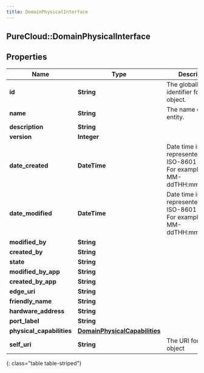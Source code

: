 ```yaml
---
title: DomainPhysicalInterface
---
```

## PureCloud::DomainPhysicalInterface

## Properties

|Name | Type | Description | Notes|
|------------ | ------------- | ------------- | -------------|
| **id** | **String** | The globally unique identifier for the object. | [optional] |
| **name** | **String** | The name of the entity. | |
| **description** | **String** |  | [optional] |
| **version** | **Integer** |  | [optional] |
| **date_created** | **DateTime** | Date time is represented as an ISO-8601 string. For example: yyyy-MM-ddTHH:mm:ss.SSSZ | [optional] |
| **date_modified** | **DateTime** | Date time is represented as an ISO-8601 string. For example: yyyy-MM-ddTHH:mm:ss.SSSZ | [optional] |
| **modified_by** | **String** |  | [optional] |
| **created_by** | **String** |  | [optional] |
| **state** | **String** |  | [optional] |
| **modified_by_app** | **String** |  | [optional] |
| **created_by_app** | **String** |  | [optional] |
| **edge_uri** | **String** |  | [optional] |
| **friendly_name** | **String** |  | [optional] |
| **hardware_address** | **String** |  | [optional] |
| **port_label** | **String** |  | [optional] |
| **physical_capabilities** | [**DomainPhysicalCapabilities**](DomainPhysicalCapabilities.html) |  | [optional] |
| **self_uri** | **String** | The URI for this object | [optional] |
{: class="table table-striped"}


